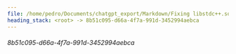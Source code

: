 ```yaml
---
file: /home/pedro/Documents/chatgpt_export/Markdown/Fixing libstdc++.so.6 Error.md
heading_stack: <root> -> 8b51c095-d66a-4f7a-991d-3452994aebca
---
```

###### 8b51c095-d66a-4f7a-991d-3452994aebca
